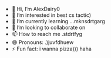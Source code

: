 - 👋 Hi, I’m AlexDairy0
- 👀 I’m interested in best cs tactic)
- 🌱 I’m currently learning ...mknsdrtgarg
- 💞️ I’m looking to collaborate on 
- 📫 How to reach me .stdrtfyg
- 😄 Pronouns: .)juvfdhuew
- ⚡ Fun fact: i wanna pizza))) haha
<!---
AlexDairy0/AlexDairy0 is a ✨ special ✨ repository because its `README.md` (this file) appears on your GitHub profile.
You can click the Preview link to take a look at your changes.
---
